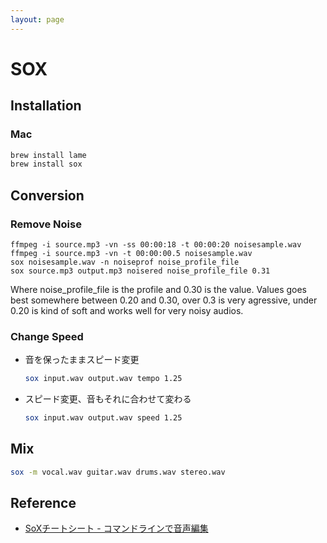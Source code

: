 ```yaml
---
layout: page
---
```


# SOX

## Installation

### Mac

```sh
brew install lame
brew install sox
```

## Conversion

### Remove Noise

```
ffmpeg -i source.mp3 -vn -ss 00:00:18 -t 00:00:20 noisesample.wav
ffmpeg -i source.mp3 -vn -t 00:00:00.5 noisesample.wav
sox noisesample.wav -n noiseprof noise_profile_file
sox source.mp3 output.mp3 noisered noise_profile_file 0.31
```

Where noise_profile_file is the profile and 0.30 is the value.
Values goes best somewhere between 0.20 and 0.30,
over 0.3 is very agressive,
under 0.20 is kind of soft and works well for very noisy audios.

### Change Speed

* 音を保ったままスピード変更
    ```sh
    sox input.wav output.wav tempo 1.25
    ```
* スピード変更、音もそれに合わせて変わる
    ```sh
    sox input.wav output.wav speed 1.25
    ```

## Mix

```sh
sox -m vocal.wav guitar.wav drums.wav stereo.wav
```


## Reference

* [SoXチートシート - コマンドラインで音声編集](https://qiita.com/moutend/items/50df1706db53cc07f105)